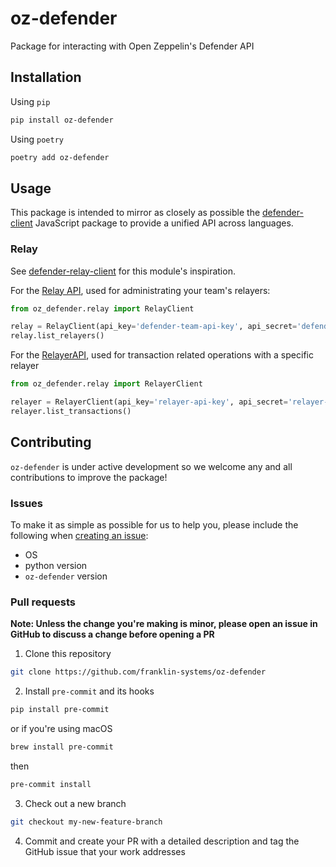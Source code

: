 # oz-defender
Package for interacting with Open Zeppelin's Defender API

## Installation
Using `pip`
```bash
pip install oz-defender
```

Using `poetry`
```bash
poetry add oz-defender
```

## Usage
This package is intended to mirror as closely as possible the [defender-client](https://github.com/OpenZeppelin/defender-client) JavaScript package to provide a unified API across languages.

### Relay
See [defender-relay-client](https://www.npmjs.com/package/defender-relay-client) for this module's inspiration.

For the [Relay API](https://docs.openzeppelin.com/defender/relay-api-reference#relay-client-module), used for administrating your team's relayers:
```python
from oz_defender.relay import RelayClient

relay = RelayClient(api_key='defender-team-api-key', api_secret='defender-team-api-secret')
relay.list_relayers()
```

For the [RelayerAPI](https://docs.openzeppelin.com/defender/relay-api-reference#relay-signer-module), used for transaction related operations with a specific relayer
```python
from oz_defender.relay import RelayerClient

relayer = RelayerClient(api_key='relayer-api-key', api_secret='relayer-api-secret')
relayer.list_transactions()
```

## Contributing
`oz-defender` is under active development so we welcome any and all contributions to improve the package!
### Issues
To make it as simple as possible for us to help you, please include the following when [creating an issue](https://github.com/franklin-systems/oz-defender/issues):
- OS
- python version
- `oz-defender` version

### Pull requests
**Note: Unless the change you're making is minor, please open an issue in GitHub to discuss a change before opening a PR**
1. Clone this repository
```bash
git clone https://github.com/franklin-systems/oz-defender
```
2. Install `pre-commit` and its hooks
```bash
pip install pre-commit
```
or if you're using macOS
```bash
brew install pre-commit
```
then
```bash
pre-commit install
```
3. Check out a new branch
```bash
git checkout my-new-feature-branch
```
4. Commit and create your PR with a detailed description and tag the GitHub issue that your work addresses
